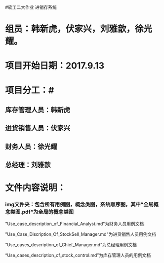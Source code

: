 #软工二大作业 进销存系统
# 组员：韩新虎，伏家兴，刘雅歆，徐光耀。
# 项目开始日期：2017.9.13

# 项目分工：#

## 库存管理人员：韩新虎

## 进货销售人员：伏家兴

## 财务人员：徐光耀

## 总经理：刘雅歆

# 文件内容说明：

### img文件夹：包含所有用例图，概念类图，系统顺序图，其中”全局概念类图.pdf“为全局的概念类图

"Use_case_description_of_Financial_Analyst.md"为财务人员用例文档

”Use_Case_Discription_Of_StockSell_Manager.md"为进货销售人员用例文档

“Use_cases_description_of_Chief_Manager.md”为总经理用例文档

“Use_cases_description_of_stock_control.md”为库存管理人员的用例文档



​    
